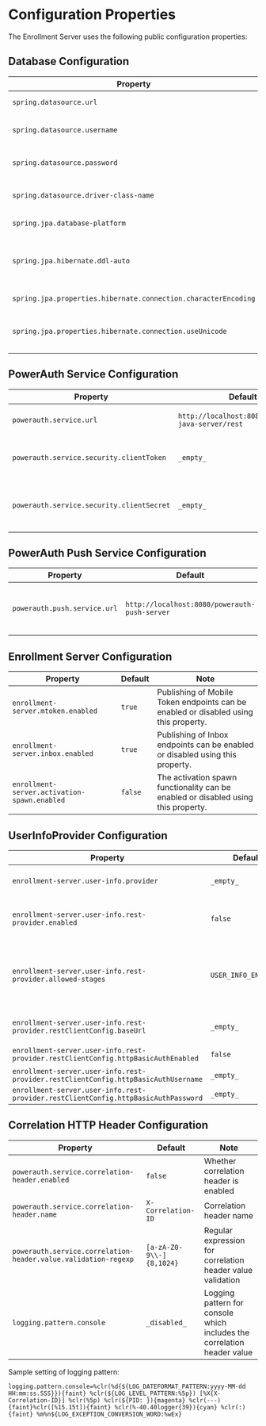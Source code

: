 # Configuration Properties

The Enrollment Server uses the following public configuration properties:

## Database Configuration

| Property | Default | Note |
|---|---|---|
| `spring.datasource.url` | `_empty_` | Database JDBC URL |
| `spring.datasource.username` | `_empty_` | Database JDBC username |
| `spring.datasource.password` | `_empty_` | Database JDBC password |
| `spring.datasource.driver-class-name` | `_empty_` | Datasource JDBC class name | 
| `spring.jpa.database-platform` | `_empty_` | Database dialect | 
| `spring.jpa.hibernate.ddl-auto` | `none` | Configuration of automatic database schema creation | 
| `spring.jpa.properties.hibernate.connection.characterEncoding` | `_empty_` | Character encoding |
| `spring.jpa.properties.hibernate.connection.useUnicode` | `_empty_` | Character encoding - Unicode support |

## PowerAuth Service Configuration

| Property | Default | Note |
|---|---|---|
| `powerauth.service.url` | `http://localhost:8080/powerauth-java-server/rest` | PowerAuth service REST API base URL. | 
| `powerauth.service.security.clientToken` | `_empty_` | PowerAuth REST API authentication token. | 
| `powerauth.service.security.clientSecret` | `_empty_` | PowerAuth REST API authentication secret / password. |

## PowerAuth Push Service Configuration

| Property | Default | Note |
|---|---|---|
| `powerauth.push.service.url` | `http://localhost:8080/powerauth-push-server` | PowerAuth Push service REST API base URL. |

## Enrollment Server Configuration

| Property | Default | Note |
|---|---|---|
| `enrollment-server.mtoken.enabled` | `true` | Publishing of Mobile Token endpoints can be enabled or disabled using this property. |
| `enrollment-server.inbox.enabled` | `true` | Publishing of Inbox endpoints can be enabled or disabled using this property. |
| `enrollment-server.activation-spawn.enabled` | `false` | The activation spawn functionality can be enabled or disabled using this property. |

## UserInfoProvider Configuration

| Property                                                                           | Default   | Note                                                                                           |
|------------------------------------------------------------------------------------|-----------|------------------------------------------------------------------------------------------------|
| `enrollment-server.user-info.provider`                                             | `_empty_` | Whether to register minimal claims provider (value `MINIMAL`) or REST provider (value `REST`). |
| `enrollment-server.user-info.rest-provider.enabled`                                | `false`              | Whether to register REST provider. Must not be set to `true` when `minimal-provider.enabled` set also to `true`.                                                                               |
| `enrollment-server.user-info.rest-provider.allowed-stages`                         | `USER_INFO_ENDPOINT` | Stages from where is allowed to request the user info. Possible values: `ACTIVATION_PROCESS_ACTIVATION_CODE`, `ACTIVATION_PROCESS_CUSTOM`, `ACTIVATION_PROCESS_RECOVERY`, `USER_INFO_ENDPOINT` |
| `enrollment-server.user-info.rest-provider.restClientConfig.baseUrl`               | `_empty_` | Base URL of user-info storage. Must be specified if the provider is type of `REST`.            |
| `enrollment-server.user-info.rest-provider.restClientConfig.httpBasicAuthEnabled`  | `false`   | Whether Basic authentication enabled.                                                          |
| `enrollment-server.user-info.rest-provider.restClientConfig.httpBasicAuthUsername` | `_empty_` | Basic authentication username.                                                                 |
| `enrollment-server.user-info.rest-provider.restClientConfig.httpBasicAuthPassword` | `_empty_` | Basic authentication password.                                                                 |

## Correlation HTTP Header Configuration

| Property | Default | Note |
|---|---|---|
| `powerauth.service.correlation-header.enabled` | `false` | Whether correlation header is enabled |
| `powerauth.service.correlation-header.name` | `X-Correlation-ID` | Correlation header name |
| `powerauth.service.correlation-header.value.validation-regexp` | `[a-zA-Z0-9\\-]{8,1024}` | Regular expression for correlation header value validation |
| `logging.pattern.console` | `_disabled_` | Logging pattern for console which includes the correlation header value |

Sample setting of logging pattern:
```properties
logging.pattern.console=%clr(%d{${LOG_DATEFORMAT_PATTERN:yyyy-MM-dd HH:mm:ss.SSS}}){faint} %clr(${LOG_LEVEL_PATTERN:%5p}) [%X{X-Correlation-ID}] %clr(%5p) %clr(${PID: }){magenta} %clr(---){faint}%clr([%15.15t]){faint} %clr(%-40.40logger{39}){cyan} %clr(:){faint} %m%n${LOG_EXCEPTION_CONVERSION_WORD:%wEx}
```
